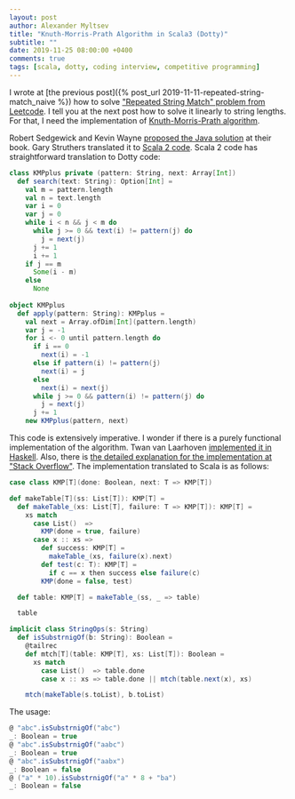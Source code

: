 ```yaml
---
layout: post
author: Alexander Myltsev
title: "Knuth-Morris-Prath Algorithm in Scala3 (Dotty)"
subtitle: ""
date: 2019-11-25 08:00:00 +0400
comments: true
tags: [scala, dotty, coding interview, competitive programming]
---
```


I wrote at [the previous post]({% post_url 2019-11-11-repeated-string-match_naive %}) how to solve ["Repeated String Match" problem from Leetcode](https://leetcode.com/problems/repeated-string-match/). I tell you at the next post how to solve it linearly to string lengths. For that, I need the implementation of [Knuth-Morris-Prath algorithm](https://en.wikipedia.org/wiki/Knuth%E2%80%93Morris%E2%80%93Pratt_algorithm).

Robert Sedgewick and Kevin Wayne [proposed the Java solution](https://algs4.cs.princeton.edu/53substring/KMPplus.java.html) at their book. Gary Struthers translated it to [Scala 2 code](https://github.com/garyaiki/Scala-Algorithms/blob/master/src/main/scala/org/gs/search/KMP.scala). Scala 2 code has straightforward translation to Dotty code:

```scala
class KMPplus private (pattern: String, next: Array[Int])
  def search(text: String): Option[Int] =
    val m = pattern.length
    val n = text.length
    var i = 0
    var j = 0
    while i < n && j < m do
      while j >= 0 && text(i) != pattern(j) do
        j = next(j)
      j += 1
      i += 1
    if j == m
      Some(i - m)
    else
      None
 
object KMPplus
  def apply(pattern: String): KMPplus =
    val next = Array.ofDim[Int](pattern.length)
    var j = -1
    for i <- 0 until pattern.length do
      if i == 0
        next(i) = -1
      else if pattern(i) != pattern(j)
        next(i) = j
      else
        next(i) = next(j)
      while j >= 0 && pattern(i) != pattern(j) do
        j = next(j)
      j += 1
    new KMPplus(pattern, next)
```

This code is extensively imperative. I wonder if there is a purely functional implementation of the algorithm. Twan van Laarhoven [implemented it in Haskell](https://www.twanvl.nl/blog/haskell/Knuth-Morris-Pratt-in-Haskell). Also, there is [the detailed explanation for the implementation at "Stack Overflow"](https://stackoverflow.com/questions/16694306/knuth-morris-pratt-algorithm-in-haskell). The implementation translated to Scala is as follows:

```scala
case class KMP[T](done: Boolean, next: T => KMP[T])

def makeTable[T](ss: List[T]): KMP[T] =
  def makeTable_(xs: List[T], failure: T => KMP[T]): KMP[T] =
    xs match
      case List()  => 
        KMP(done = true, failure)
      case x :: xs =>
        def success: KMP[T] =
          makeTable_(xs, failure(x).next)
        def test(c: T): KMP[T] =
          if c == x then success else failure(c)
        KMP(done = false, test)

  def table: KMP[T] = makeTable_(ss, _ => table)

  table

implicit class StringOps(s: String)
  def isSubstrnigOf(b: String): Boolean =
    @tailrec
    def mtch[T](table: KMP[T], xs: List[T]): Boolean =
      xs match
        case List()  => table.done
        case x :: xs => table.done || mtch(table.next(x), xs)

    mtch(makeTable(s.toList), b.toList)
```

The usage:

```scala
@ "abc".isSubstrnigOf("abc") 
_: Boolean = true
@ "abc".isSubstrnigOf("aabc") 
_: Boolean = true
@ "abc".isSubstrnigOf("aabx") 
_: Boolean = false
@ ("a" * 10).isSubstrnigOf("a" * 8 + "ba") 
_: Boolean = false
```
